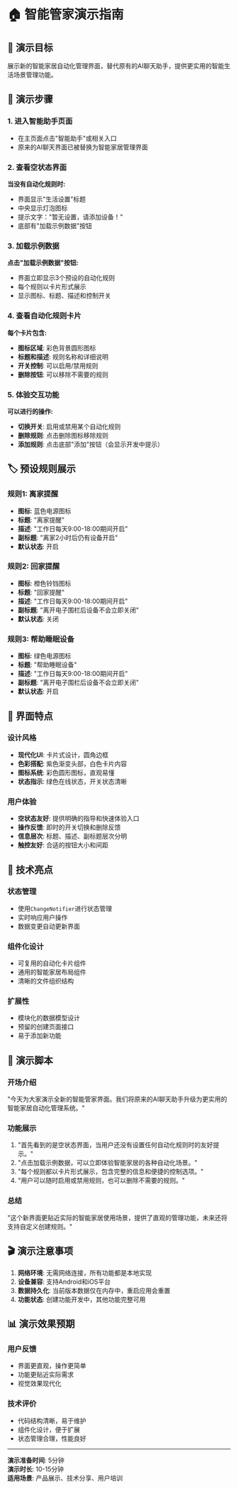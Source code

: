# 🏠 智能管家演示指南

## 🎯 演示目标

展示新的智能家居自动化管理界面，替代原有的AI聊天助手，提供更实用的智能生活场景管理功能。

## 📱 演示步骤

### 1. 进入智能助手页面
- 在主页面点击"智能助手"或相关入口
- 原来的AI聊天界面已被替换为智能家居管理界面

### 2. 查看空状态界面
**当没有自动化规则时:**
- 界面显示"生活设置"标题
- 中央显示灯泡图标
- 提示文字："暂无设置，请添加设备！"
- 底部有"加载示例数据"按钮

### 3. 加载示例数据
**点击"加载示例数据"按钮:**
- 界面立即显示3个预设的自动化规则
- 每个规则以卡片形式展示
- 显示图标、标题、描述和控制开关

### 4. 查看自动化规则卡片
**每个卡片包含:**
- **图标区域**: 彩色背景圆形图标
- **标题和描述**: 规则名称和详细说明
- **开关控制**: 可以启用/禁用规则
- **删除按钮**: 可以移除不需要的规则

### 5. 体验交互功能
**可以进行的操作:**
- **切换开关**: 启用或禁用某个自动化规则
- **删除规则**: 点击删除图标移除规则
- **添加规则**: 点击底部"添加"按钮（会显示开发中提示）

## 🏷 预设规则展示

### 规则1: 离家提醒
- **图标**: 蓝色电源图标
- **标题**: "离家提醒"
- **描述**: "工作日每天9:00-18:00期间开启"
- **副标题**: "离家2小时后仍有设备开启"
- **默认状态**: 开启

### 规则2: 回家提醒
- **图标**: 橙色铃铛图标
- **标题**: "回家提醒"
- **描述**: "工作日每天9:00-18:00期间开启"
- **副标题**: "离开电子围栏后设备不会立即关闭"
- **默认状态**: 关闭

### 规则3: 帮助睡眠设备
- **图标**: 绿色电源图标
- **标题**: "帮助睡眠设备"
- **描述**: "工作日每天9:00-18:00期间开启"
- **副标题**: "离开电子围栏后设备不会立即关闭"
- **默认状态**: 开启

## 🎨 界面特点

### 设计风格
- **现代化UI**: 卡片式设计，圆角边框
- **色彩搭配**: 紫色渐变头部，白色卡片内容
- **图标系统**: 彩色圆形图标，直观易懂
- **状态指示**: 绿色在线状态，开关状态清晰

### 用户体验
- **空状态友好**: 提供明确的指导和快速体验入口
- **操作反馈**: 即时的开关切换和删除反馈
- **信息层次**: 标题、描述、副标题层次分明
- **触控友好**: 合适的按钮大小和间距

## 🔧 技术亮点

### 状态管理
- 使用`ChangeNotifier`进行状态管理
- 实时响应用户操作
- 数据变更自动更新界面

### 组件化设计
- 可复用的自动化卡片组件
- 通用的智能家居布局组件
- 清晰的文件组织结构

### 扩展性
- 模块化的数据模型设计
- 预留的创建页面接口
- 易于添加新功能

## 📝 演示脚本

### 开场介绍
"今天为大家演示全新的智能管家界面。我们将原来的AI聊天助手升级为更实用的智能家居自动化管理系统。"

### 功能展示
1. "首先看到的是空状态界面，当用户还没有设置任何自动化规则时的友好提示。"
2. "点击加载示例数据，可以立即体验智能家居的各种自动化场景。"
3. "每个规则都以卡片形式展示，包含完整的信息和便捷的控制选项。"
4. "用户可以随时启用或禁用规则，也可以删除不需要的规则。"

### 总结
"这个新界面更贴近实际的智能家居使用场景，提供了直观的管理功能，未来还将支持自定义创建规则。"

## 🎬 演示注意事项

1. **网络环境**: 无需网络连接，所有功能都是本地实现
2. **设备兼容**: 支持Android和iOS平台
3. **数据持久化**: 当前版本数据仅在内存中，重启应用会重置
4. **功能状态**: 创建功能开发中，其他功能完整可用

## 📊 演示效果预期

### 用户反馈
- 界面更直观，操作更简单
- 功能更贴近实际需求
- 视觉效果现代化

### 技术评价
- 代码结构清晰，易于维护
- 组件化设计，便于扩展
- 状态管理合理，性能良好

---

**演示准备时间**: 5分钟  
**演示时长**: 10-15分钟  
**适用场景**: 产品展示、技术分享、用户培训 